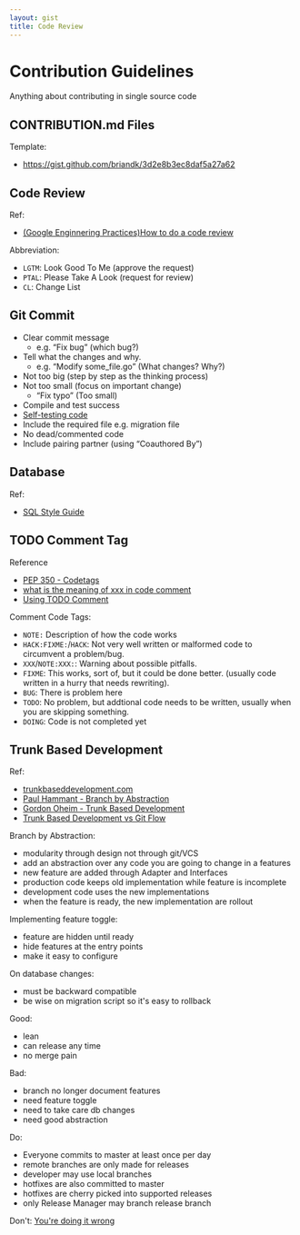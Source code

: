 ```yaml
---
layout: gist
title: Code Review
---
```


# Contribution Guidelines

Anything about contributing in single source code

## CONTRIBUTION.md Files

Template:
- <https://gist.github.com/briandk/3d2e8b3ec8daf5a27a62>

## Code Review

Ref: 
- [(Google Enginnering Practices)How to do a code review](https://google.github.io/eng-practices/review/reviewer/)


Abbreviation:
- `LGTM`: Look Good To Me (approve the request)
- `PTAL`: Please Take A Look (request for review)
- `CL`: Change List

## Git Commit
 
- Clear commit message
  - e.g. “Fix bug” (which bug?)
- Tell what the changes and why. 
  - e.g. “Modify some_file.go” (What changes? Why?)
- Not too big (step by step as the thinking process)
- Not too small (focus on important change)
  - “Fix typo” (Too small)
- Compile and test success
- [Self-testing code](https://martinfowler.com/bliki/SelfTestingCode.html)
- Include the required file e.g. migration file
- No dead/commented code
- Include pairing partner (using “Coauthored By”)

## Database

Ref: 
- [SQL Style Guide](https://www.sqlstyle.guide/)

## TODO Comment Tag

Reference
- [PEP 350 - Codetags](https://legacy.python.org/dev/peps/pep-0350/)
- [what is the meaning of xxx in code comment](https://stackoverflow.com/questions/1452934/what-is-the-meaning-of-xxx-in-code-comments)
- [Using TODO Comment](https://medium.com/imdoneio/5-ways-using-todo-comments-will-make-you-a-better-programmer-240abd00d9e4)

Comment Code Tags:
- `NOTE:`    Description of how the code works 
- `HACK:FIXME:`/`HACK`: Not very well written or malformed code to circumvent a problem/bug. 
- `XXX`/`NOTE:XXX:`: Warning about possible pitfalls.
- `FIXME`: This works, sort of, but it could be done better. (usually code written in a hurry that needs rewriting).
- `BUG`: There is problem here
- `TODO`: No problem, but addtional code needs to be written, usually when you are skipping something.
- `DOING`: Code is not completed yet

## Trunk Based Development

Ref:
- [trunkbaseddevelopment.com](https://trunkbaseddevelopment.com/)
- [Paul Hammant - Branch by Abstraction](https://paulhammant.com/blog/branch_by_abstraction.html)
- [Gordon Oheim - Trunk Based Development](https://www.slideshare.net/go_oh/trunk-based-development-36406599)
- [Trunk Based Development vs Git Flow](https://trunkbaseddevelopment.com/)

Branch by Abstraction:
- modularity through design not through git/VCS
- add an abstraction over any code you are going to change in a features
- new feature are added through Adapter and Interfaces
- production code keeps old implementation while feature is incomplete
- development code uses the new implementations
- when the feature is ready, the new implementation are rollout

Implementing feature toggle:
- feature are hidden until ready
- hide features at the entry points
- make it easy to configure


On database changes:
- must be backward compatible
- be wise on migration script so it's easy to rollback

Good:
- lean
- can release any time
- no merge pain

Bad:
- branch no longer document features
- need feature toggle
- need to take care db changes
- need good abstraction

Do:
- Everyone commits to master at least once per day
- remote branches are only made for releases
- developer may use local branches
- hotfixes are also committed to master
- hotfixes are cherry picked into supported releases
- only Release Manager may branch release branch

Don't: [You're doing it wrong](https://trunkbaseddevelopment.com/youre-doing-it-wrong/)